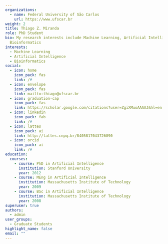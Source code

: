 ```yaml
---
organizations:
  - name: Federal University of São Carlos
    url: https://www.ufscar.br
weight: 2
title: Thiago Z. Miranda
role: PhD Student
bio: My research interests include Machine Learning, Artificial Intelligence and
  Bioinformatics
interests:
  - Machine Learning
  - Artificial Intelligence
  - Bioinformatics
social:
  - icon: home
    icon_pack: fas
    link: /#
  - icon: envelope
    icon_pack: fas
    link: mailto:thiago@ufscar.br
  - icon: graduation-cap
    icon_pack: fas
    link: https://scholar.google.com/citations?user=ZgiXMuoAAAAJ&hl=en
  - icon: linkedin
    icon_pack: fab
    link: /#
  - icon: lattes
    icon_pack: ai
    link: http://lattes.cnpq.br/8405817043726890
  - icon: orcid
    icon_pack: ai
    link: /#
education:
  courses:
    - course: PhD in Artificial Intelligence
      institution: Stanford University
      year: 2012
    - course: MEng in Artificial Intelligence
      institution: Massachusetts Institute of Technology
      year: 2009
    - course: BSc in Artificial Intelligence
      institution: Massachusetts Institute of Technology
      year: 2008
superuser: true
authors:
  - admin
user_groups:
  - Graduate Students
highlight_name: false
email: ""
---
```

